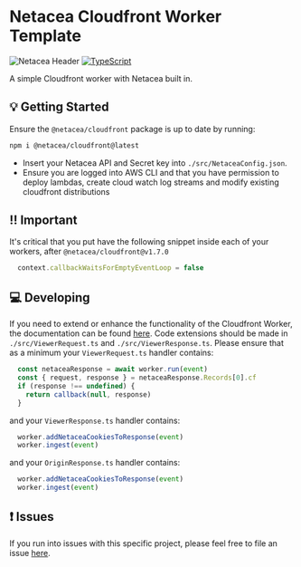 # Netacea Cloudfront Worker Template

![Netacea Header](https://assets.ntcacdn.net/header.jpg)
[![TypeScript](https://img.shields.io/badge/%3C%2F%3E-TypeScript-%230074c1.svg)](http://www.typescriptlang.org/)

A simple Cloudfront worker with Netacea built in.

## 💡 Getting Started

Ensure the `@netacea/cloudfront` package is up to date by running:

```bash
npm i @netacea/cloudfront@latest
```

- Insert your Netacea API and Secret key into `./src/NetaceaConfig.json`.
- Ensure you are logged into AWS CLI and that you have permission to deploy lambdas, create cloud watch log streams and modify existing cloudfront distributions

## ‼ Important

It's critical that you put have the following snippet inside each of your workers, after `@netacea/cloudfront@v1.7.0`

```javascript
  context.callbackWaitsForEmptyEventLoop = false
```

## 💻 Developing

If you need to extend or enhance the functionality of the Cloudfront Worker, the documentation can be found [here](https://docs.aws.amazon.com/AmazonCloudFront/latest/DeveloperGuide/lambda-at-the-edge.html).
Code extensions should be made in `./src/ViewerRequest.ts` and `./src/ViewerResponse.ts`.
Please ensure that as a minimum your `ViewerRequest.ts` handler contains:

```javascript
  const netaceaResponse = await worker.run(event)
  const { request, response } = netaceaResponse.Records[0].cf
  if (response !== undefined) {
    return callback(null, response)
  }
```

and your `ViewerResponse.ts` handler contains:

```javascript
  worker.addNetaceaCookiesToResponse(event)
  worker.ingest(event)
```

and your `OriginResponse.ts` handler contains:

```javascript
  worker.addNetaceaCookiesToResponse(event)
  worker.ingest(event)
```

## ❗ Issues

If you run into issues with this specific project, please feel free to file an issue [here](https://github.com/Netacea/cloudfront-worker-template-typescript/issues).
